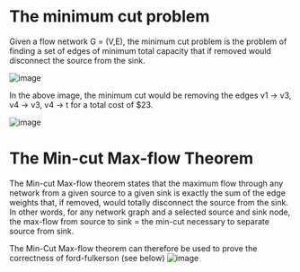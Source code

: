 # The minimum cut problem
Given a flow network G = (V,E), the minimum cut problem is the problem of finding a set of edges of minimum total capacity that if removed would disconnect the source from the sink. 

![image](https://github.com/awat0045/FIT2004-notes/assets/140218451/55aafb4f-b666-43f4-b297-eee02cfbd9e3)

In the above image, the minimum cut would be removing the edges v1 -> v3, v4 -> v3, v4 -> t for a total cost of $23.

![image](https://github.com/awat0045/FIT2004-notes/assets/140218451/757d321a-65eb-4e3c-956a-801788ff93b1)

# The Min-cut Max-flow Theorem
The Min-cut Max-flow theorem states that the maximum flow through any network from a given source to a given sink is exactly the sum of the edge weights that, if removed, would totally disconnect the source from the sink. In other words, for any network graph and a selected source and sink node, the max-flow from source to sink = the min-cut necessary to separate source from sink.

The Min-Cut Max-flow theorem can therefore be used to prove the correctness of ford-fulkerson (see below)
![image](https://github.com/awat0045/FIT2004-notes/assets/140218451/7d9d248c-8ec3-4fb4-a1f0-809bb3235c6d)
